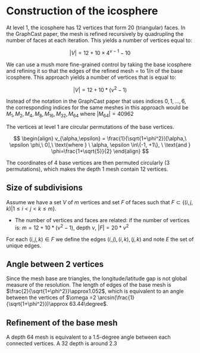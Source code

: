 # Construction of the icosphere

At level 1, the icosphere has 12 vertices that form 20 (triangular) faces. In the
GraphCast paper, the mesh is refined recursively by quadrupling the number of
faces at each iteration. This yields a number of vertices equal to:

$$
|V| = 12 + 10\times4^{\nu-1} - 10
$$

We can use a mush more fine-grained control by taking the base icosphere and
refining it so that the edges of the refined mesh = to $1/n$ of the base
icosphere. This approach yields a number of vertices that is equal to:

$$
|V| = 12 + 10*(\nu^2-1)
$$

Instead of the notation in the GraphCast paper that uses indices $0,1,...,6$,
the corresponding indices for the same meshes in this approach would be
$M_1, M_2, M_4, M_8, M_{16}, M_{32}, M_{64}$ where $|M_{64}| = 40962$

The vertices at level 1 are circular permutations of the base vertices.

$$
\begin{align}
v_{\alpha,\epsilon} = \frac{1}{\sqrt{1+\phi^2}}[\alpha,\ \epsilon \phi,\ 0],\
\text{where } \ \alpha, \epsilon \in\{-1, +1\},
\ \text{and } \phi=\frac{1+\sqrt{5}}{2}
\end{align}
$$

The coordinates of 4 base vertices are then permuted circularly (3 permutations),
which makes the depth 1 mesh contain 12 vertices.

## Size of subdivisions

Assume we have a set $V$ of $m$ vertices and set $F$ of faces such that
$F \subset \{(i,j,k)| 1\leq i< j< k \leq m\}$.

-   The number of vertices and faces are related: if the number of vertices is:
    $m= 12 + 10*(\nu^2-1)$, depth $\nu$, $|F|=20 * \nu^2$

For each $(i,j,k)\in F$ we define the edges $(i,j), (i,k), (j,k)$ and note $E$
the set of unique edges.

## Angle between 2 vertices

Since the mesh base are triangles, the longitude/latitude gap is not global
measure of the resolution. The length of edges of the base mesh is
$\frac{2}{\sqrt{1+\phi^2}}\approx1.052$, which is equivalent to an angle
between the vertices of
$\omega =2 \arcsin(\frac{1}{\sqrt{1+\phi^2}})\approx 63.44\degree$.

## Refinement of the base mesh


A depth 64 mesh is equivalent to a 1.5-degree angle between each connected
vertices. A 32 depth is around 2.3

